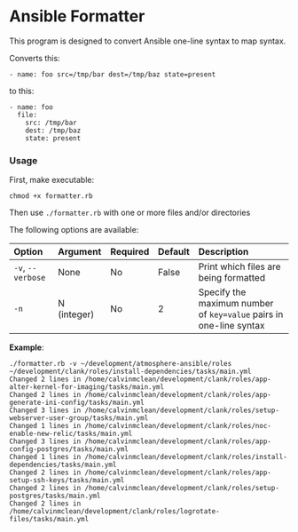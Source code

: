 # Ansible Formatter

This program is designed to convert Ansible one-line syntax to map syntax.

Converts this:
```
- name: foo src=/tmp/bar dest=/tmp/baz state=present
```

to this:
```
- name: foo
  file:
    src: /tmp/bar
    dest: /tmp/baz
    state: present
```

### Usage

First, make executable:
```
chmod +x formatter.rb
```

Then use `./formatter.rb` with one or more files and/or directories

The following options are available:

| Option             | Argument    | Required      | Default | Description                                                        |
| :----------------- | :---------- | :------------ | :------ | :----------------------------------------------------------------- |
| `-v`, `--verbose`  | None        | No            | False   | Print which files are being formatted                              |
| `-n`               | N (integer) | No            | 2       | Specify the maximum number of `key=value` pairs in one-line syntax |

**Example**:
```
./formatter.rb -v ~/development/atmosphere-ansible/roles ~/development/clank/roles/install-dependencies/tasks/main.yml
Changed 2 lines in /home/calvinmclean/development/clank/roles/app-alter-kernel-for-imaging/tasks/main.yml
Changed 2 lines in /home/calvinmclean/development/clank/roles/app-generate-ini-config/tasks/main.yml
Changed 3 lines in /home/calvinmclean/development/clank/roles/setup-webserver-user-group/tasks/main.yml
Changed 1 lines in /home/calvinmclean/development/clank/roles/noc-enable-new-relic/tasks/main.yml
Changed 3 lines in /home/calvinmclean/development/clank/roles/app-config-postgres/tasks/main.yml
Changed 1 lines in /home/calvinmclean/development/clank/roles/install-dependencies/tasks/main.yml
Changed 2 lines in /home/calvinmclean/development/clank/roles/app-setup-ssh-keys/tasks/main.yml
Changed 2 lines in /home/calvinmclean/development/clank/roles/setup-postgres/tasks/main.yml
Changed 2 lines in /home/calvinmclean/development/clank/roles/logrotate-files/tasks/main.yml
```
